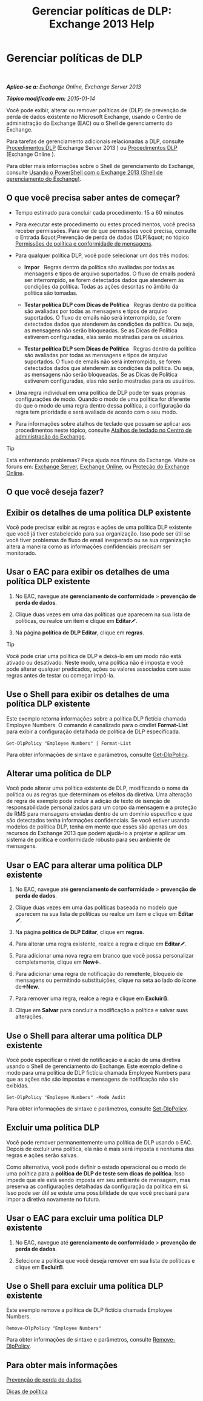 ﻿---
title: 'Gerenciar políticas de DLP: Exchange 2013 Help'
TOCTitle: Gerenciar políticas de DLP
ms:assetid: ba81fabd-7f7f-4ef7-968f-ce851ada9d70
ms:mtpsurl: https://technet.microsoft.com/pt-br/library/JJ673559(v=EXCHG.150)
ms:contentKeyID: 50486495
ms.date: 05/22/2018
mtps_version: v=EXCHG.150
ms.translationtype: MT
---

# Gerenciar políticas de DLP

 

_**Aplica-se a:** Exchange Online, Exchange Server 2013_

_**Tópico modificado em:** 2015-01-14_

Você pode exibir, alterar ou remover políticas de (DLP) de prevenção de perda de dados existente no Microsoft Exchange, usando o Centro de administração do Exchange (EAC) ou o Shell de gerenciamento do Exchange.

Para tarefas de gerenciamento adicionais relacionadas a DLP, consulte [Procedimentos DLP](dlp-procedures-exchange-2013-help.md) (Exchange Server 2013 ) ou [Procedimentos DLP](https://technet.microsoft.com/pt-br/library/jj938003\(v=exchg.150\)) (Exchange Online ).

Para obter mais informações sobre o Shell de gerenciamento do Exchange, consulte [Usando o PowerShell com o Exchange 2013 (Shell de gerenciamento do Exchange)](https://technet.microsoft.com/pt-br/library/bb123778\(v=exchg.150\)).

## O que você precisa saber antes de começar?

  - Tempo estimado para concluir cada procedimento: 15 a 60 minutos

  - Para executar este procedimento ou estes procedimentos, você precisa receber permissões. Para ver de que permissões você precisa, consulte o Entrada \&quot;Prevenção de perda de dados (DLP)\&quot; no tópico [Permissões de política e conformidade de mensagens](messaging-policy-and-compliance-permissions-exchange-2013-help.md).

  - Para qualquer política DLP, você pode selecionar um dos três modos:
    
      -    **Impor**   Regras dentro da política são avaliadas por todas as mensagens e tipos de arquivo suportados. O fluxo de emails poderá ser interrompido, se forem detectados dados que atenderem às condições da política. Todas as ações descritas no âmbito da política são tomadas.
    
      -    **Testar política DLP com Dicas de Política**   Regras dentro da política são avaliadas por todas as mensagens e tipos de arquivo suportados. O fluxo de emails não será interrompido, se forem detectados dados que atenderem às condições da política. Ou seja, as mensagens não serão bloqueadas. Se as Dicas de Política estiverem configuradas, elas serão mostradas para os usuários.
    
      -    **Testar política DLP sem Dicas de Política**   Regras dentro da política são avaliadas por todas as mensagens e tipos de arquivo suportados. O fluxo de emails não será interrompido, se forem detectados dados que atenderem às condições da política. Ou seja, as mensagens não serão bloqueadas. Se as Dicas de Política estiverem configuradas, elas não serão mostradas para os usuários.

  - Uma regra individual em uma política de DLP pode ter suas próprias configurações de modo. Quando o modo de uma política for diferente do que o modo de uma regra dentro dessa política, a configuração da regra tem prioridade e será avaliada de acordo com o seu modo.

  - Para informações sobre atalhos de teclado que possam se aplicar aos procedimentos neste tópico, consulte [Atalhos de teclado no Centro de administração do Exchange](keyboard-shortcuts-in-the-exchange-admin-center-exchange-online-protection-help.md).


> [!TIP]
> Está enfrentando problemas? Peça ajuda nos fóruns do Exchange. Visite os fóruns em: <A href="https://go.microsoft.com/fwlink/p/?linkid=60612">Exchange Server</A>, <A href="https://go.microsoft.com/fwlink/p/?linkid=267542">Exchange Online</A>, ou <A href="https://go.microsoft.com/fwlink/p/?linkid=285351">Proteção do Exchange Online</A>.



## O que você deseja fazer?

## Exibir os detalhes de uma política DLP existente

Você pode precisar exibir as regras e ações de uma política DLP existente que você já tiver estabelecido para sua organização. Isso pode ser útil se você tiver problemas de fluxo de email inesperado ou se sua organização altera a maneira como as informações confidenciais precisam ser monitorado.

## Usar o EAC para exibir os detalhes de uma política DLP existente

1.  No EAC, navegue até **gerenciamento de conformidade** \> **prevenção de perda de dados**.

2.  Clique duas vezes em uma das políticas que aparecem na sua lista de políticas, ou realce um item e clique em **Editar**![Ícone de edição](images/JJ218640.6f53ccb2-1f13-4c02-bea0-30690e6ea71d(EXCHG.150).gif "Ícone de edição").

3.  Na página **política de DLP Editar**, clique em **regras**.


> [!TIP]
> Você pode criar uma política de DLP e deixá-lo em um modo não está ativado ou desativado. Neste modo, uma política não é imposta e você pode alterar qualquer predicados, ações ou valores associados com suas regras antes de testar ou começar impô-la.



## Use o Shell para exibir os detalhes de uma política DLP existente

Este exemplo retorna informações sobre a política DLP fictícia chamada Employee Numbers. O comando é canalizado para o cmdlet **Format-List** para exibir a configuração detalhada de política de DLP especificada.

    Get-DlpPolicy "Employee Numbers" | Format-List

Para obter informações de sintaxe e parâmetros, consulte [Get-DlpPolicy](https://technet.microsoft.com/pt-br/library/jj215752\(v=exchg.150\)).

## Alterar uma política de DLP

Você pode alterar uma política existente de DLP, modificando o nome da política ou as regras que determinam os efeitos da diretiva. Uma alteração de regra de exemplo pode incluir a adição de texto de isenção de responsabilidade personalizados para um corpo da mensagem e a proteção de RMS para mensagens enviadas dentro de um domínio específico e que são detectados tenha informações confidenciais. Se você estiver usando modelos de política DLP, tenha em mente que esses são apenas um dos recursos do Exchange 2013 que podem ajudá-lo a projetar e aplicar um sistema de política e conformidade robusto para seu ambiente de mensagens.

## Usar o EAC para alterar uma política DLP existente

1.  No EAC, navegue até **gerenciamento de conformidade** \> **prevenção de perda de dados**.

2.  Clique duas vezes em uma das políticas baseada no modelo que aparecem na sua lista de políticas ou realce um item e clique em **Editar**![Ícone de edição](images/JJ218640.6f53ccb2-1f13-4c02-bea0-30690e6ea71d(EXCHG.150).gif "Ícone de edição").

3.  Na página **política de DLP Editar**, clique em **regras**.

4.  Para alterar uma regra existente, realce a regra e clique em **Editar**![Ícone de edição](images/JJ218640.6f53ccb2-1f13-4c02-bea0-30690e6ea71d(EXCHG.150).gif "Ícone de edição").

5.  Para adicionar uma nova regra em branco que você possa personalizar completamente, clique em **New**![Ícone Adicionar](images/JJ218640.c1e75329-d6d7-4073-a27d-498590bbb558(EXCHG.150).gif "Ícone Adicionar").

6.  Para adicionar uma regra de notificação do remetente, bloqueio de mensagens ou permitindo substituições, clique na seta ao lado do ícone de![Ícone Adicionar](images/JJ218640.c1e75329-d6d7-4073-a27d-498590bbb558(EXCHG.150).gif "Ícone Adicionar")**New**.

7.  Para remover uma regra, realce a regra e clique em **Excluir**![Excluir ícone](images/JJ673559.14f639f6-61e8-4418-bbfb-0db14de9d2f5(EXCHG.150).gif "Excluir ícone").

8.  Clique em **Salvar** para concluir a modificação a política e salvar suas alterações.

## Use o Shell para alterar uma política DLP existente

Você pode especificar o nível de notificação e a ação de uma diretiva usando o Shell de gerenciamento do Exchange. Este exemplo define o modo para uma política de DLP fictícia chamada Employee Numbers para que as ações não são impostas e mensagens de notificação não são exibidas.

    Set-DlpPolicy "Employee Numbers" -Mode Audit

Para obter informações de sintaxe e parâmetros, consulte [Set-DlpPolicy](https://technet.microsoft.com/pt-br/library/jj215778\(v=exchg.150\)).

## Excluir uma política DLP

Você pode remover permanentemente uma política de DLP usando o EAC. Depois de excluir uma política, ela não é mais será imposta e nenhuma das regras e ações serão salvas.

Como alternativa, você pode definir o estado operacional ou o modo de uma política para a **política de DLP de teste sem dicas de política**. Isso impede que ele está sendo imposta em seu ambiente de mensagem, mas preserva as configurações detalhadas da configuração da política em si. Isso pode ser útil se existe uma possibilidade de que você precisará para impor a diretiva novamente no futuro.

## Usar o EAC para excluir uma política DLP existente

1.  No EAC, navegue até **gerenciamento de conformidade** \> **prevenção de perda de dados**.

2.  Selecione a política que você deseja remover em sua lista de políticas e clique em **Excluir**![Excluir ícone](images/JJ673559.14f639f6-61e8-4418-bbfb-0db14de9d2f5(EXCHG.150).gif "Excluir ícone").

## Use o Shell para excluir uma política DLP existente

Este exemplo remove a política de DLP fictícia chamada Employee Numbers.

    Remove-DlpPolicy "Employee Numbers"

Para obter informações de sintaxe e parâmetros, consulte [Remove-DlpPolicy](https://technet.microsoft.com/pt-br/library/jj215677\(v=exchg.150\)).

## Para obter mais informações

[Prevenção de perda de dados](https://docs.microsoft.com/pt-br/exchange/security-and-compliance/data-loss-prevention/data-loss-prevention)

[Dicas de política](https://docs.microsoft.com/pt-br/exchange/security-and-compliance/data-loss-prevention/policy-tips)


